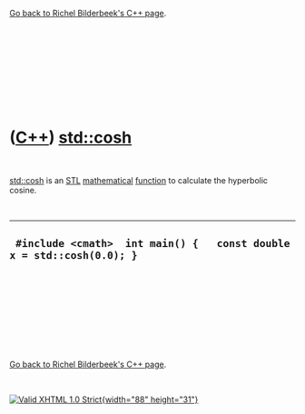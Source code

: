 

[Go back to Richel Bilderbeek's C++ page](Cpp.htm).

 

 

 

 

 

([C++](Cpp.htm)) [std::cosh](CppCosh.htm)
=========================================

 

[std::cosh](CppCosh.htm) is an [STL](CppStl.htm)
[mathematical](CppMath.htm) [function](CppFunction.htm) to calculate the
hyperbolic cosine.

 

  ------------------------------------------------------------------------
  ` #include <cmath>  int main() {   const double x = std::cosh(0.0); }`
  ------------------------------------------------------------------------

 

 

 

 

 

[Go back to Richel Bilderbeek's C++ page](Cpp.htm).



 

[![Valid XHTML 1.0 Strict](valid-xhtml10.png){width="88"
height="31"}](http://validator.w3.org/check?uri=referer)
